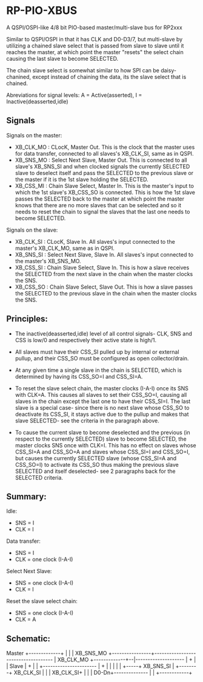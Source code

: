 # RP-PIO-XBUS

A QSPI/OSPI-like 4/8 bit PIO-based master/multi-slave bus for RP2xxx

Similar to QSPI/OSPI in that it has CLK and D0-D3/7, but multi-slave by utilizing a chained slave select that is passed from slave to slave until it reaches the master, at which point the master "resets" the select chain causing the last slave to become SELECTED.

The chain slave select is somewhat similar to how SPI can be daisy-chanined, except instead of chaining the data, its the slave select that is chained.

Abreviations for signal levels: A = Active(asserted), I = Inactive(deasserted,idle)

## Signals

Signals on the master:
* XB_CLK_MO : CLocK, Master Out. This is the clock that the master uses for data transfer, connected to all slaves's XB_CLK_SI, same as in QSPI.
* XB_SNS_MO : Select Next Slave, Master Out. This is connected to all slave's XB_SNS_SI and when clocked signals the currently SELECTED slave to deselect itself and pass the SELECTED to the previous slave or the master if it is the 1st slave holding the SELECTED.
* XB_CSS_MI : Chain Slave Select, Master In. This is the master's input to which the 1st slave's XB_CSS_SO is connected. This is how the 1st slave passes the SELECTED back to the master at which point the master knows that there are no more slaves that can be selected and so it needs to reset the chain to signal the slaves that the last one needs to become SELECTED.

Signals on the slave:
* XB_CLK_SI : CLocK, Slave In. All slaves's input connected to the master's XB_CLK_MO, same as in QSPI.
* XB_SNS_SI : Select Next Slave, Slave In. All slaves's input connected to the master's XB_SNS_MO.
* XB_CSS_SI : Chain Slave Select, Slave In. This is how a slave receives the SELECTED from the next slave in the chain when the master clocks the SNS.
* XB_CSS_SO : Chain Slave Select, Slave Out. This is how a slave passes the SELECTED to the previous slave in the chain when the master clocks the SNS.

## Principles:

* The inactive(deasserted,idle) level of all control signals- CLK, SNS and CSS is low/0 and respectively their active state is high/1.

* All slaves must have their CSS_SI pulled up by internal or external pullup, and their CSS_SO must be configured as open collector/drain.

* At any given time a single slave in the chain is SELECTED, which is determined by having its CSS_SO=I and CSS_SI=A.

* To reset the slave select chain, the master clocks (I-A-I) once its SNS with CLK=A. This causes all slaves to set their CSS_SO=I, causing all slaves in the chain except the last one to have their CSS_SI=I. The last slave is a special case- since there is no next slave whose CSS_SO to deactivate its CSS_SI, it stays active due to the pullup and makes that slave SELECTED- see the criteria in the paragraph above. 

* To cause the current slave to become deselected and the previous (in respect to the currently SELECTED) slave to become SELECTED, the master clocks SNS once with CLK=I. This has no effect on slaves whose CSS_SI=A and CSS_SO=A and slaves whose CSS_SI=I and CSS_SO=I, but causes the currently SELECTED slave (whose CSS_SI=A and CSS_SO=I) to activate its CSS_SO thus making the previous slave SELECTED and itself deselected- see 2 paragraphs back for the SELECTED criteria.

## Summary:

Idle:
 * SNS = I
 * CLK = I

Data transfer:
 * SNS = I
 * CLK = one clock (I-A-I)

Select Next Slave:
 * SNS = one clock (I-A-I)
 * CLK = I

Reset the slave select chain:
 * SNS = one clock (I-A-I)
 * CLK = A

## Schematic:

  Master
+-------------+
|             |
|   XB_SNS_MO +----------------+------------------------------------
|   XB_CLK_MO +-------------+--|--------------------
|    +                      |  |       Slave
|    +                      |  |     +----------------------
|    +                      |  |     |
|                           |  +-----+ XB_SNS_SI
|                           +--------+ XB_CLK_SI
|
|
|   XB_CLK_SI+
|            | 
|       D0-Dn+--------------
|            |
+------------+
